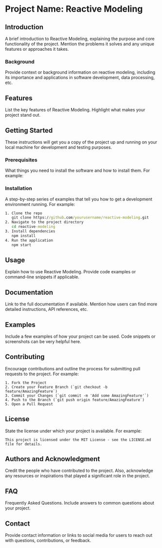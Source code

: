 # Project Name: Reactive Modeling

## Introduction

A brief introduction to Reactive Modeling, explaining the purpose and core functionality of the project. Mention the problems it solves and any unique features or approaches it takes.

### Background

Provide context or background information on reactive modeling, including its importance and applications in software development, data processing, etc.

## Features

List the key features of Reactive Modeling. Highlight what makes your project stand out.

## Getting Started

These instructions will get you a copy of the project up and running on your local machine for development and testing purposes.

### Prerequisites

What things you need to install the software and how to install them. For example:

### Installation

A step-by-step series of examples that tell you how to get a development environment running. For example:

```cmd
1. Clone the repo
   git clone https://github.com/yourusername/reactive-modeling.git
2. Navigate to the project directory
   cd reactive-modeling
3. Install dependencies
   npm install
4. Run the application
   npm start
```

## Usage

Explain how to use Reactive Modeling. Provide code examples or command-line snippets if applicable.

## Documentation

Link to the full documentation if available. Mention how users can find more detailed instructions, API references, etc.

## Examples

Include a few examples of how your project can be used. Code snippets or screenshots can be very helpful here.

## Contributing

Encourage contributions and outline the process for submitting pull requests to the project. For example:

```text
1. Fork the Project
2. Create your Feature Branch (`git checkout -b feature/AmazingFeature`)
3. Commit your Changes (`git commit -m 'Add some AmazingFeature'`)
4. Push to the Branch (`git push origin feature/AmazingFeature`)
5. Open a Pull Request
```

## License

State the license under which your project is available. For example:

```text
This project is licensed under the MIT License - see the LICENSE.md file for details.
```

## Authors and Acknowledgment

Credit the people who have contributed to the project. Also, acknowledge any resources or inspirations that played a significant role in the project.

## FAQ

Frequently Asked Questions. Include answers to common questions about your project.

## Contact

Provide contact information or links to social media for users to reach out with questions, contributions, or feedback.
